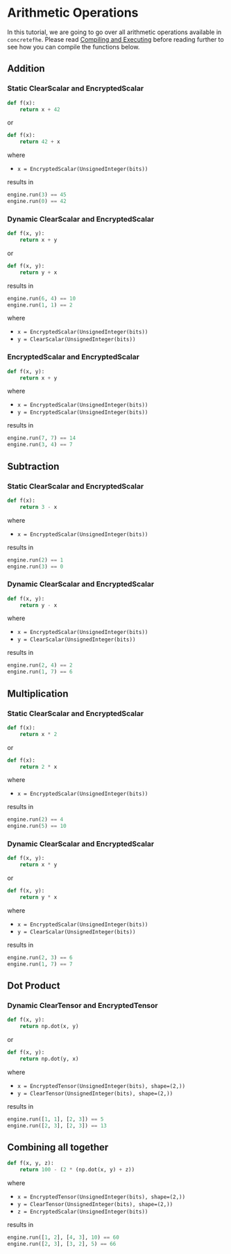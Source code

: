 # Arithmetic Operations

In this tutorial, we are going to go over all arithmetic operations available in `concretefhe`. Please read [Compiling and Executing](../howto/COMPILING_AND_EXECUTING.md) before reading further to see how you can compile the functions below.

## Addition

### Static ClearScalar and EncryptedScalar

```python
def f(x):
    return x + 42
```

or

```python
def f(x):
    return 42 + x
```

where

- `x = EncryptedScalar(UnsignedInteger(bits))`

results in

```python
engine.run(3) == 45
engine.run(0) == 42
```

### Dynamic ClearScalar and EncryptedScalar

```python
def f(x, y):
    return x + y
```

or

```python
def f(x, y):
    return y + x
```

results in

```python
engine.run(6, 4) == 10
engine.run(1, 1) == 2
```

where

- `x = EncryptedScalar(UnsignedInteger(bits))`
- `y = ClearScalar(UnsignedInteger(bits))`

### EncryptedScalar and EncryptedScalar

```python
def f(x, y):
    return x + y
```

where

- `x = EncryptedScalar(UnsignedInteger(bits))`
- `y = EncryptedScalar(UnsignedInteger(bits))`

results in

```python
engine.run(7, 7) == 14
engine.run(3, 4) == 7
```

## Subtraction

### Static ClearScalar and EncryptedScalar 

```python
def f(x):
    return 3 - x
```

where

- `x = EncryptedScalar(UnsignedInteger(bits))`

results in

```python
engine.run(2) == 1
engine.run(3) == 0
```

### Dynamic ClearScalar and EncryptedScalar

```python
def f(x, y):
    return y - x
```

where

- `x = EncryptedScalar(UnsignedInteger(bits))`
- `y = ClearScalar(UnsignedInteger(bits))`

results in

```python
engine.run(2, 4) == 2
engine.run(1, 7) == 6
```

## Multiplication

### Static ClearScalar and EncryptedScalar

```python
def f(x):
    return x * 2
```

or

```python
def f(x):
    return 2 * x
```

where

- `x = EncryptedScalar(UnsignedInteger(bits))`

results in

```python
engine.run(2) == 4
engine.run(5) == 10
```

### Dynamic ClearScalar and EncryptedScalar

```python
def f(x, y):
    return x * y
```

or

```python
def f(x, y):
    return y * x
```

where

- `x = EncryptedScalar(UnsignedInteger(bits))`
- `y = ClearScalar(UnsignedInteger(bits))`

results in

```python
engine.run(2, 3) == 6
engine.run(1, 7) == 7
```

## Dot Product

### Dynamic ClearTensor and EncryptedTensor

```python
def f(x, y):
    return np.dot(x, y)
```

or

```python
def f(x, y):
    return np.dot(y, x)
```

where

- `x = EncryptedTensor(UnsignedInteger(bits), shape=(2,))`
- `y = ClearTensor(UnsignedInteger(bits), shape=(2,))`

results in

```python
engine.run([1, 1], [2, 3]) == 5
engine.run([2, 3], [2, 3]) == 13
```

## Combining all together

```python
def f(x, y, z):
    return 100 - (2 * (np.dot(x, y) + z))
```

where

- `x = EncryptedTensor(UnsignedInteger(bits), shape=(2,))`
- `y = ClearTensor(UnsignedInteger(bits), shape=(2,))`
- `z = EncryptedScalar(UnsignedInteger(bits))`

results in

```python
engine.run([1, 2], [4, 3], 10) == 60
engine.run([2, 3], [3, 2], 5) == 66
```
